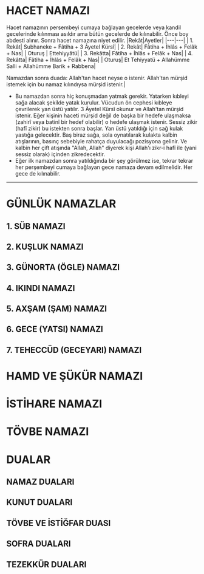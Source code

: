 # HACET NAMAZI

Hacet namazının persembeyi cumaya bağlayan gecelerde veya kandil gecelerinde kılınması asıldır ama bütün gecelerde de kılınabilir. Önce boy abdesti alınır. Sonra hacet namazına niyet edilir.
|Rekât|Ayetler|
|---|---|
| 1. Rekât| Subhaneke + Fâtiha + 3 Âyetel Kürsî|
| 2. Rekât| Fâtiha + İhlâs + Felâk + Nas|
| Oturuş | Ettehiyyâtü|
| 3. Rekâtta| Fâtiha + İhlâs + Felâk + Nas|
| 4. Rekâtta| Fâtiha + İhlâs + Felâk + Nas|
| Oturuş| Et Tehiyyatü + Allahümme Salli + Allahümme Barik + Rabbena|

Namazdan sonra duada: Allah'tan hacet neyse o istenir. Allah'tan mürşid istemek için bu namaz kılındıysa mürşid istenir.|

 - Bu namazdan sonra hiç konuşmadan yatmak gerekir. Yatarken kıbleyi sağa alacak şekilde yatak kurulur. Vücudun ön cephesi kıbleye çevrilerek yan üstü yatılır. 3 Âyetel Kürsî okunur ve Allah'tan mürşid istenir. Eğer kişinin haceti mürşid değil de başka bir hedefe ulaşmaksa (zahirî veya batinî bir hedef olabilir) o hedefe ulaşmak istenir. Sessiz zikir (hafî zikir) bu istekten sonra başlar. Yan üstü yatıldığı için sağ kulak yastığa gelecektir. Baş biraz sağa, sola oynatılarak kulakta kalbin atışlarının, basınç sebebiyle rahatça duyulacağı pozisyona gelinir. Ve kalbin her çift atışında "Allah, Allah" diyerek kişi Allah'ı zikr-i hafî ile (yani sessiz olarak) içinden zikredecektir.
 - Eğer ilk namazdan sonra yatıldığında bir şey görülmez ise, tekrar tekrar her perşembeyi cumaya bağlayan gece namaza devam edilmelidir. Her gece de kılınabilir.

***

# GÜNLÜK NAMAZLAR

## 1. SÜB NAMAZI
## 2. KUŞLUK NAMAZI
## 3. GÜNORTA (ÖGLE) NAMAZI
## 4. IKINDI NAMAZI
## 5. AXŞAM (ŞAM) NAMAZI
## 6. GECE (YATSI) NAMAZI
## 7. TEHECCÜD (GECEYARI) NAMAZI

# HAMD VE ŞÜKÜR NAMAZI
# İSTİHARE NAMAZI
# TÖVBE NAMAZI
# DUALAR
## NAMAZ DUALARI
## KUNUT DUALARI
## TÖVBE VE İSTİĞFAR DUASI
## SOFRA DUALARI
## TEZEKKÜR DUALARI
